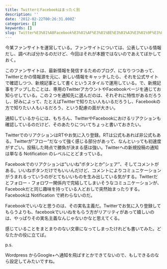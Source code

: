 ```yaml
---
title: TwitterとFacebookはまったく別
description: ''
date: '2012-02-22T00:26:31.000Z'
categories: []
keywords: []
slug: Twitter%E3%81%A8Facebook%E3%81%AF%E3%81%BE%E3%81%A3%E3%81%9F%E3%81%8F%E5%88%A5
---
```

今某ファンサイトを運営している。ファンサイトについては、公表している情報だし、調べれば分かるのだけど、今回はそれが本題ではないのであえてぼかしておく。

このファンサイトは、最新情報を発信するためのブログ、になりつつあって、Twitterとかの情報源を元に、新しい情報をキャッチしたら、それを公式サイトで確認しつつ、新規記事として書くというスタイルで運用している。で、新規記事をアップしたことは、専用のTwitterアカウントやFacebookページを通じてお知らせしている。この２つを通知先に選んだのは、それぞれに特性があるだろうし、好みによって、たとえばTwitterで知りたい人もいるだろうし、Facebookの方で知りたい人もいるだろう、という配慮の面が大きい。

通知しているからには、もちろん、TwitterやFacebookにおけるリアクションも確認しているのだけど、そのあたりについてちょっと書いておきたい。

TwitterでのリアクションはRTやお気に入り登録。RTは公式もあれば非公式もある。Twitterが”フロー”だなって強く感じる部分があって、なんといっても初速度がすごい。投稿した時点で勝負が決まる感は強い。Twitterへの新規投稿の通知は単なる Notification のレベルにとどまっている。

Facebookでのリアクションは”いいね”ボタンとか”シェア”、そしてコメントがある。いいねボタンだけでもいいんだけど、コメントによりコミュニケーションがうまれるっていうのがとてもいいものを生み出している気がする。Twitterだとフォロー・フォロワー関係内で完結してしまいそうなコミュニケーションが、Facebookだと同じ趣味を持っている人どおしで突然始まったりする。Facebookは Notification で終わらないのだ。

Facebookでいいなと思うのは、その実名主義だ。Twitterでお気に入り登録してもらうよりも、facebookでいいねをもらう方がリアリティがあって嬉しいのは、やっぱりその実名主義なんじゃないかなと思えてくる。

感じていることをまとまりのない文章になってしまったけれども書いてみた。どなたかの役に立てば。

p.s.

Wordpress からGoogle+へ通知を飛ばすとかできてないので、もしできるのなら設定してみたいですね。